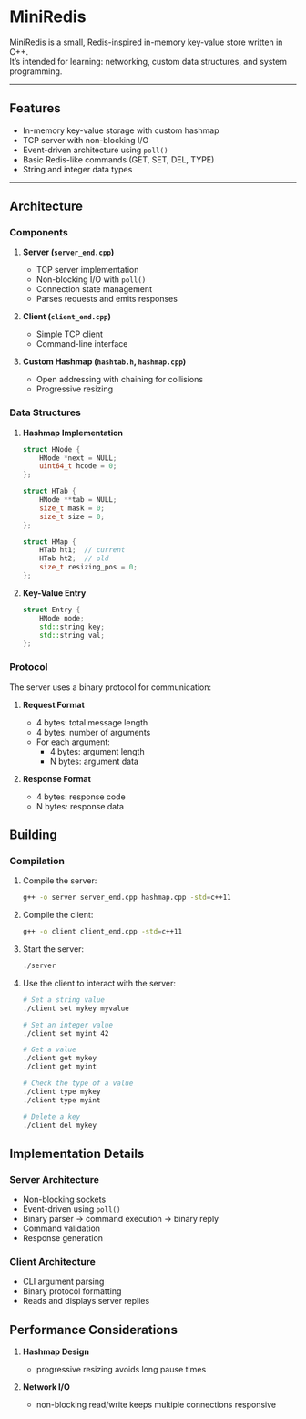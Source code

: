 # MiniRedis

MiniRedis is a small, Redis-inspired in-memory key-value store written in C++.  
It’s intended for learning: networking, custom data structures, and system programming.

---

## Features

- In-memory key-value storage with custom hashmap
- TCP server with non-blocking I/O
- Event-driven architecture using `poll()`
- Basic Redis-like commands (GET, SET, DEL, TYPE)
- String and integer data types

--- 

## Architecture

### Components

1. **Server (`server_end.cpp`)**
   - TCP server implementation
   - Non-blocking I/O with `poll()`
   - Connection state management
   - Parses requests and emits responses

2. **Client (`client_end.cpp`)**
   - Simple TCP client
   - Command-line interface

3. **Custom Hashmap (`hashtab.h`, `hashmap.cpp`)**
   - Open addressing with chaining for collisions
   - Progressive resizing

### Data Structures

1. **Hashmap Implementation**
   ```cpp
   struct HNode {
       HNode *next = NULL;
       uint64_t hcode = 0;
   };

   struct HTab {
       HNode **tab = NULL;
       size_t mask = 0;
       size_t size = 0;
   };

   struct HMap {
       HTab ht1;  // current
       HTab ht2;  // old
       size_t resizing_pos = 0;
   };
   ```

2. **Key-Value Entry**
   ```cpp
   struct Entry {
       HNode node;
       std::string key;
       std::string val;
   };
   ```

### Protocol

The server uses a binary protocol for communication:

1. **Request Format**
   - 4 bytes: total message length
   - 4 bytes: number of arguments
   - For each argument:
     - 4 bytes: argument length
     - N bytes: argument data

2. **Response Format**
   - 4 bytes: response code
   - N bytes: response data

## Building

### Compilation

1. Compile the server:
   ```bash
   g++ -o server server_end.cpp hashmap.cpp -std=c++11
   ```

2. Compile the client:
   ```bash
   g++ -o client client_end.cpp -std=c++11
   ```

3. Start the server:
   ```bash
   ./server
   ```

4. Use the client to interact with the server:
   ```bash
   # Set a string value
   ./client set mykey myvalue

   # Set an integer value
   ./client set myint 42

   # Get a value
   ./client get mykey
   ./client get myint

   # Check the type of a value
   ./client type mykey
   ./client type myint

   # Delete a key
   ./client del mykey
   ```

## Implementation Details

### Server Architecture
   - Non-blocking sockets
   - Event-driven using `poll()`
   - Binary parser → command execution → binary reply
   - Command validation
   - Response generation

### Client Architecture
   - CLI argument parsing
   - Binary protocol formatting
   - Reads and displays server replies

## Performance Considerations

1. **Hashmap Design**
   - progressive resizing avoids long pause times

2. **Network I/O**
   - non-blocking read/write keeps multiple connections responsive
